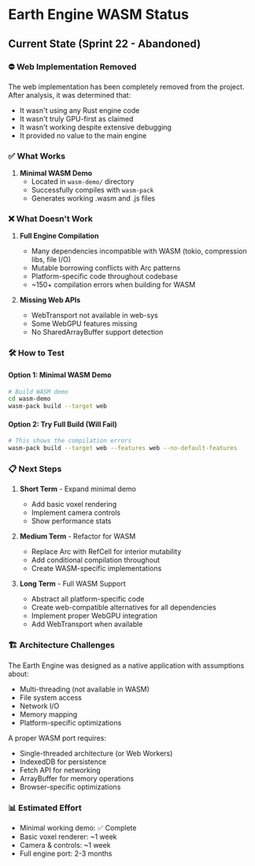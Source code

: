# Earth Engine WASM Status

## Current State (Sprint 22 - Abandoned)

### ⛔ Web Implementation Removed

The web implementation has been completely removed from the project. After analysis, it was determined that:
- It wasn't using any Rust engine code
- It wasn't truly GPU-first as claimed
- It wasn't working despite extensive debugging
- It provided no value to the main engine

### ✅ What Works

1. **Minimal WASM Demo**
   - Located in `wasm-demo/` directory
   - Successfully compiles with `wasm-pack`
   - Generates working .wasm and .js files

### ❌ What Doesn't Work

1. **Full Engine Compilation**
   - Many dependencies incompatible with WASM (tokio, compression libs, file I/O)
   - Mutable borrowing conflicts with Arc<T> patterns
   - Platform-specific code throughout codebase
   - ~150+ compilation errors when building for WASM

2. **Missing Web APIs**
   - WebTransport not available in web-sys
   - Some WebGPU features missing
   - No SharedArrayBuffer support detection

### 🛠️ How to Test

#### Option 1: Minimal WASM Demo
```bash
# Build WASM demo
cd wasm-demo
wasm-pack build --target web
```

#### Option 2: Try Full Build (Will Fail)
```bash
# This shows the compilation errors
wasm-pack build --target web --features web --no-default-features
```

### 📋 Next Steps

1. **Short Term** - Expand minimal demo
   - Add basic voxel rendering
   - Implement camera controls
   - Show performance stats

2. **Medium Term** - Refactor for WASM
   - Replace Arc<T> with RefCell<T> for interior mutability
   - Add conditional compilation throughout
   - Create WASM-specific implementations

3. **Long Term** - Full WASM Support
   - Abstract all platform-specific code
   - Create web-compatible alternatives for all dependencies
   - Implement proper WebGPU integration
   - Add WebTransport when available

### 🏗️ Architecture Challenges

The Earth Engine was designed as a native application with assumptions about:
- Multi-threading (not available in WASM)
- File system access
- Network I/O
- Memory mapping
- Platform-specific optimizations

A proper WASM port requires:
- Single-threaded architecture (or Web Workers)
- IndexedDB for persistence
- Fetch API for networking
- ArrayBuffer for memory operations
- Browser-specific optimizations

### 📊 Estimated Effort

- Minimal working demo: ✅ Complete
- Basic voxel renderer: ~1 week
- Camera & controls: ~1 week  
- Full engine port: 2-3 months
